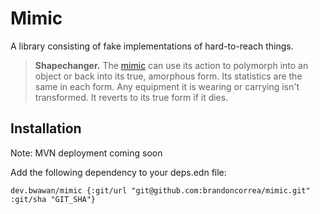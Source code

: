# Mimic

A library consisting of fake implementations of hard-to-reach things.

> **Shapechanger.** The [mimic](https://www.dndbeyond.com/monsters/16957-mimic) can use its action to polymorph into an object or back into its true, amorphous form. Its statistics are the same in each form. Any equipment it is wearing or carrying isn't transformed. It reverts to its true form if it dies.

## Installation

Note: MVN deployment coming soon

Add the following dependency to your deps.edn file:

    dev.bwawan/mimic {:git/url "git@github.com:brandoncorrea/mimic.git" :git/sha "GIT_SHA"}
